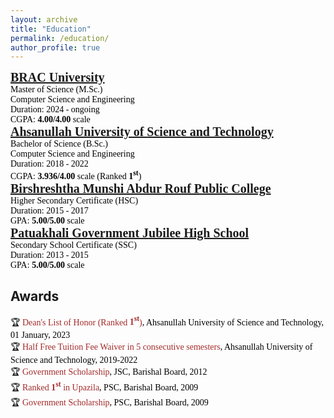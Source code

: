 ```yaml
---
layout: archive
title: "Education"
permalink: /education/
author_profile: true
---
```


<!-- M.Sc. -->
<span style="font-family:Georgia; color:black;">
<span style="color:black; font-size:20px; font-family:Calisto MT"><b><a href="https://www.bracu.ac.bd/" target="_blank">BRAC University</a></b></span><br/>
Master of Science (M.Sc.)<br/>
Computer Science and Engineering<br/>
Duration: 2024 - ongoing <br/>
CGPA: <b>4.00/4.00</b> scale <br/>
</span>

<!-- B.Sc. -->
<span style="font-family:Georgia; color:black;">
<span style="color:black; font-size:20px; font-family:Calisto MT"><b><a href="https://aust.edu" target="_blank">Ahsanullah University of Science and Technology</a></b></span><br/>
Bachelor of Science (B.Sc.)<br/>
Computer Science and Engineering<br/>
Duration: 2018 - 2022 <br/>
CGPA: <b>3.936/4.00</b> scale (Ranked <b>1<sup>st</sup></b>)<br/>
</span>

<!-- HSC -->
<span style="font-family:Georgia; color:black;">
<span style="color:black; font-size:20px"><b><a href="https://www.abdurroufcollege.ac.bd/" target="_blank">Birshreshtha Munshi Abdur Rouf Public College</a></b></span><br/>
Higher Secondary Certificate (HSC) <br/>
Duration: 2015 - 2017 <br/>
GPA: <b>5.00/5.00</b> scale <br/>
</span>

<!-- SSC -->
<span style="font-family:Georgia; color:black;">
<span style="color:black; font-size:20px"><b><a href="https://www.pgjhs.edu.bd/" target="_blank">Patuakhali Government Jubilee High School</a></b></span><br/>
Secondary School Certificate (SSC) <br/>
Duration: 2013 - 2015 <br/>
GPA: <b>5.00/5.00</b> scale <br/>
</span>

## Awards
<span style="font-family:Georgia; color:black">
🏆 <span style="color:brown">Dean's List of Honor (Ranked <b>1<sup>st</sup></b>)</span>, Ahsanullah University of Science and Technology, 01 January, 2023<br/>
🏆 <span style="color:brown">Half Free Tuition Fee Waiver in 5 consecutive semesters</span>, Ahsanullah University of Science and Technology, 2019-2022 <br/>
🏆 <span style="color:brown">Government Scholarship</span>, JSC, Barishal Board, 2012 <br/>
🏆 <span style="color:brown">Ranked <b>1<sup>st</sup></b> in Upazila</span>, PSC, Barishal Board, 2009 <br/>
🏆 <span style="color:brown">Government Scholarship</span>, PSC, Barishal Board, 2009 <br/>
</span>
